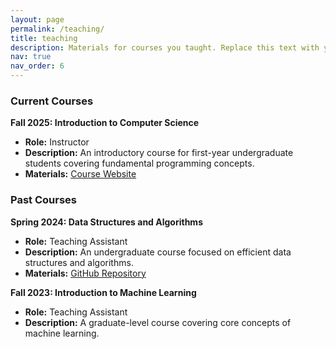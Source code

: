 ```yaml
---
layout: page
permalink: /teaching/
title: teaching
description: Materials for courses you taught. Replace this text with your description.
nav: true
nav_order: 6
---
```


### Current Courses

**Fall 2025: Introduction to Computer Science**
*   **Role:** Instructor
*   **Description:** An introductory course for first-year undergraduate students covering fundamental programming concepts.
*   **Materials:** [Course Website](https://your-course-website.com)

### Past Courses

**Spring 2024: Data Structures and Algorithms**
*   **Role:** Teaching Assistant
*   **Description:** An undergraduate course focused on efficient data structures and algorithms.
*   **Materials:** [GitHub Repository](https://github.com/your-repo)

**Fall 2023: Introduction to Machine Learning**
*   **Role:** Teaching Assistant
*   **Description:** A graduate-level course covering core concepts of machine learning.